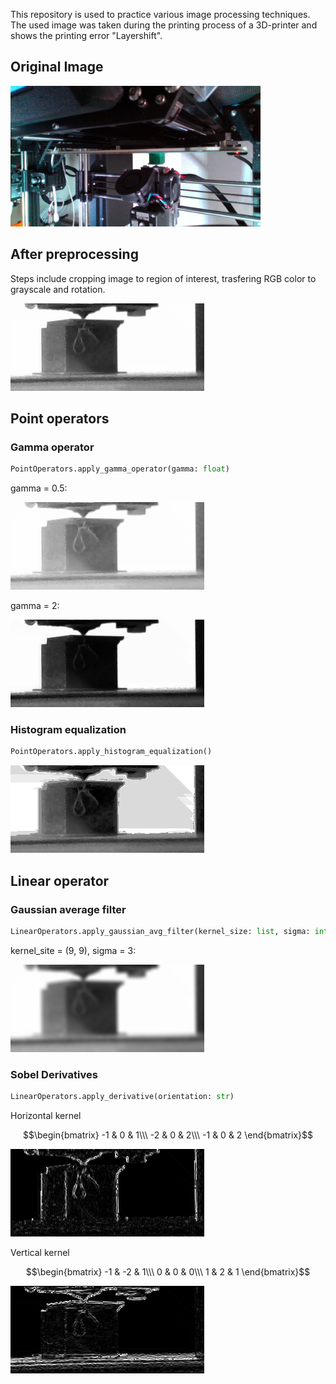 This repository is used to practice various image processing techniques.
The used image was taken during the printing process of a 3D-printer and shows the printing error "Layershift". 

## Original Image
<img src="./img/3d_printer.png" alt="3D printed dice with layershift" width="400"/>

## After preprocessing

Steps include cropping image to region of interest, trasfering RGB color to grayscale and rotation.

![Image preprocessed](./img/image_preprocessed.png)

## Point operators

### Gamma operator
```python
PointOperators.apply_gamma_operator(gamma: float)
```
gamma = 0.5:

![Gamma operator gamma=0.5](./img/image_gamma_05.png)

gamma = 2:

![Gamma operator gamma=2](./img/image_gamma_2.png)


### Histogram equalization

```python
PointOperators.apply_histogram_equalization()
```

![Histogram equalization](./img/image_histogram_equaliuation.png)

## Linear operator
### Gaussian average filter

```python
LinearOperators.apply_gaussian_avg_filter(kernel_size: list, sigma: int)
```

kernel_site = (9, 9), sigma = 3:

![Gaussian blurr](./img/image_gaussian_filter.png)

### Sobel Derivatives

```python
LinearOperators.apply_derivative(orientation: str)
```

Horizontal kernel 
```math
\begin{bmatrix}
    -1 & 0 & 1\\\
    -2 & 0 & 2\\\
    -1 & 0 & 2
\end{bmatrix}
```
![Sobel horizontal](./img/image_derivative_horizontal.png)

Vertical kernel 
```math
\begin{bmatrix}
    -1 & -2 & 1\\\
    0 & 0 & 0\\\
    1 & 2 & 1
\end{bmatrix}
```
![Sobel vertival](./img/image_derivative_vertical.png)
